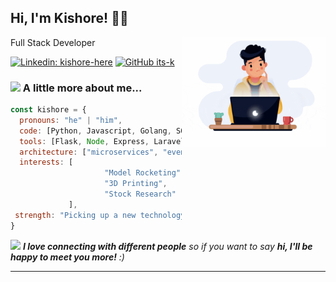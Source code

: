 <h2> Hi, I'm Kishore! 👨‍💻</h2>
<img align='right' src="kk.gif" width="230">
<p>Full Stack Developer</p>

[![Linkedin: kishore-here](https://img.shields.io/badge/-Kishore-blue?style=flat-square&logo=Linkedin&logoColor=white&link=https://www.linkedin.com/in/kishore-here/)](https://www.linkedin.com/in/kishore-here/)
[![GitHub its-k](https://img.shields.io/github/followers/its-k?label=follow&style=social)](https://github.com/its-k)


### <img src="https://media.giphy.com/media/VgCDAzcKvsR6OM0uWg/giphy.gif" width="50"> A little more about me...  

```javascript
const kishore = {
  pronouns: "he" | "him",
  code: [Python, Javascript, Golang, SQL, CSS, HTML, PHP, CoreJava],
  tools: [Flask, Node, Express, Laravel, Postman, Docker, AWS EC2, Heroku],
  architecture: ["microservices", "event-driven", "distributed systems"],
  interests: [
                     "Model Rocketing",
                     "3D Printing",
                     "Stock Research"
             ],
 strength: "Picking up a new technology or tool isn't a problem"
}
```

<img src="https://media.giphy.com/media/LnQjpWaON8nhr21vNW/giphy.gif" width="60"> <em><b>I love connecting with different people</b> so if you want to say <b>hi, I'll be happy to meet you more!</b> :)</em>

---
